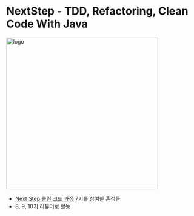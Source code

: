 # NextStep - TDD, Refactoring, Clean Code With Java 

<img src="https://user-images.githubusercontent.com/56240505/81491942-8164b300-92ce-11ea-97ed-7ae5864d781e.png" alt="logo" width="400"/><br>

* [Next Step 클린 코드 과정](https://edu.nextstep.camp/c/8fWRxNWU) 7기를 참여한 흔적들
* 8, 9, 10기 리뷰어로 활동